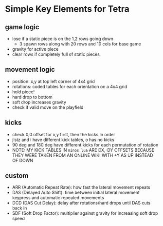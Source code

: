 # Simple Key Elements for Tetra

## game logic
- lose if a static piece is on the 1,2 rows going down
  - 3 spawn rows along with 20 rows and 10 cols for base game
- gravity for active piece
- clear rows if completely full of static pieces

## movement logic
- position: x,y at top left corner of 4x4 grid
- rotations: coded tables for each orientation on a 4x4 grid
- hold piece!
- hard drop to bottom
- soft drop increases gravity
- check if valid move on the playfield

## kicks
- check 0,0 offset for x,y first, then the kicks in order
- jlstz and i have different kick tables, o has no kicks
- 90 deg and 180 deg have different kicks for each permutation of rotation
- NOTE: MY KICK TABLES IN `minos.lua` ARE DX,-DY OFFSETS BECAUSE THEY WERE TAKEN FROM AN ONLINE WIKI WITH +Y AS UP INSTEAD OF DOWN

## custom
- ARR (Automatic Repeat Rate): how fast the lateral movement repeats
- DAS (Delayed Auto Shift): time between initial lateral movement keypress and automatic repeated movements
- DCD (DAS Cut Delay): delay after rotations/hard drops until DAS cuts back in
- SDF (Soft Drop Factor): multiplier against gravity for increasing soft drop speed